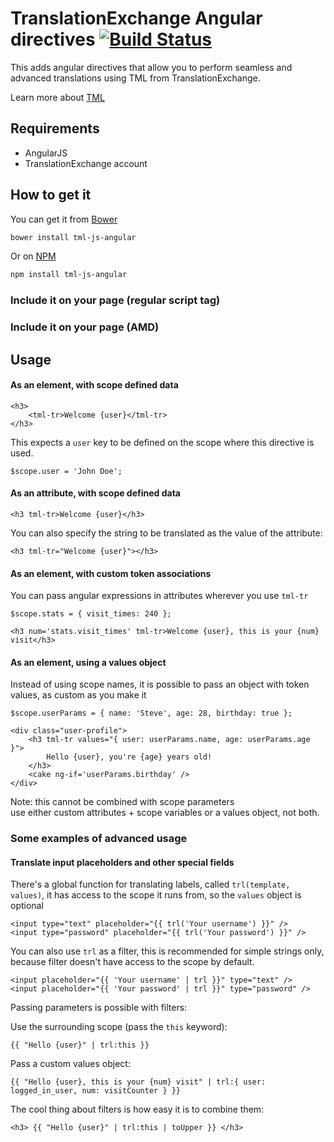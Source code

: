 # TranslationExchange Angular directives [![Build Status](https://travis-ci.org/translationexchange/tml-js.svg?branch=master)](https://travis-ci.org/translationexchange/tml-js-angular)


This adds angular directives that allow you to perform seamless and advanced translations using TML from TranslationExchange.

Learn more about [TML](http://translationexchange.com/docs/tml/basics)

## Requirements

- AngularJS
- TranslationExchange account


## How to get it

You can get it from [Bower](http://bower.io/)

```sh
bower install tml-js-angular
```

Or on [NPM](http://npmjs.org/)

```sh
npm install tml-js-angular
```

### Include it on your page (regular script tag)

### Include it on your page (AMD)


## Usage

#### As an element, with scope defined data
    <h3>
        <tml-tr>Welcome {user}</tml-tr>
    </h3>
    
This expects a `user` key to be defined on the scope where this directive is used.

    $scope.user = 'John Doe';
    
#### As an attribute, with scope defined data
    <h3 tml-tr>Welcome {user}</h3>
    
You can also specify the string to be translated as the value of the attribute:

    <h3 tml-tr="Welcome {user}"></h3>

#### As an element, with custom token associations

You can pass angular expressions in attributes wherever you use `tml-tr`

    $scope.stats = { visit_times: 240 };

    <h3 num='stats.visit_times' tml-tr>Welcome {user}, this is your {num} visit</h3>
    

#### As an element, using a values object

Instead of using scope names, it is possible to pass an object with token values, as custom as you make it

    $scope.userParams = { name: 'Steve', age: 28, birthday: true };

    <div class="user-profile">
        <h3 tml-tr values="{ user: userParams.name, age: userParams.age }">
            Hello {user}, you're {age} years old!
        </h3>
        <cake ng-if='userParams.birthday' />
    </div>

Note: this cannot be combined with scope parameters  
use either custom attributes + scope variables or a values object, not both.


### Some examples of advanced usage

#### Translate input placeholders and other special fields

There's a global function for translating labels, called `trl(template, values)`, it has access to the scope it runs from, so the `values` object is optional

    <input type="text" placeholder="{{ trl('Your username') }}" />
    <input type="password" placeholder="{{ trl('Your password') }}" />
    

You can also use `trl` as a filter, this is recommended for simple strings only, because filter doesn't have access to the scope by default.

    <input placeholder="{{ 'Your username' | trl }}" type="text" />
    <input placeholder="{{ 'Your password' | trl }}" type="password" />
    
Passing parameters is possible with filters:

Use the surrounding scope (pass the `this` keyword):

    {{ "Hello {user}" | trl:this }}
    
Pass a custom values object:

    {{ "Hello {user}, this is your {num} visit" | trl:{ user: logged_in_user, num: visitCounter } }}
    
The cool thing about filters is how easy it is to combine them:

    <h3> {{ "Hello {user}" | trl:this | toUpper }} </h3>
